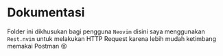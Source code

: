 # Dokumentasi

Folder ini dikhusukan bagi pengguna `Neovim` disini saya menggunakan `Rest.nvim` untuk melakukan HTTP Request karena lebih mudah ketimbang memakai Postman :stuck_out_tongue_closed_eyes:
